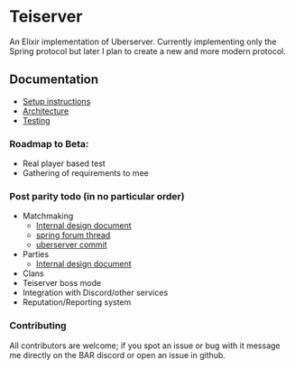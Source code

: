 # Teiserver
An Elixir implementation of Uberserver. Currently implementing only the Spring protocol but later I plan to create a new and more modern protocol.

## Documentation
- [Setup instructions](documents/setup.md)
- [Architecture](documents/architecture.md)
- [Testing](documents/testing.md)

### Roadmap to Beta:
- Real player based test
- Gathering of requirements to mee

### Post parity todo (in no particular order)
- Matchmaking
    + [Internal design document](documents/spring/matchmaking.md)
    + [spring forum thread](https://springrts.com/phpbb/viewtopic.php?f=71&t=33072)
    + [uberserver commit](https://github.com/spring/uberserver/compare/master...gajop:master)
- Parties
    + [Internal design document](documents/spring/parties.md)
- Clans
- Teiserver boss mode
- Integration with Discord/other services
- Reputation/Reporting system

### Contributing
All contributors are welcome; if you spot an issue or bug with it message me directly on the BAR discord or open an issue in github.
